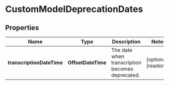 

# CustomModelDeprecationDates


## Properties

| Name | Type | Description | Notes |
|------------ | ------------- | ------------- | -------------|
|**transcriptionDateTime** | **OffsetDateTime** | The date when transcription becomes deprecated. |  [optional] [readonly] |



